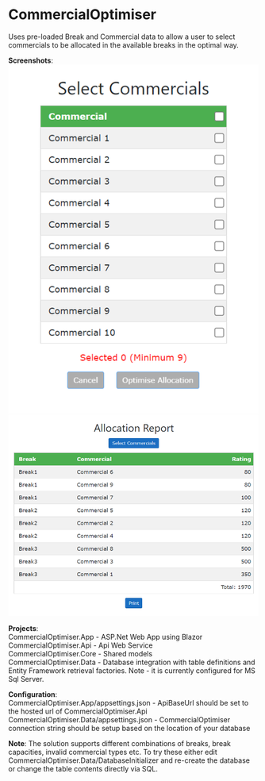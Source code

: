 # CommercialOptimiser

Uses pre-loaded Break and Commercial data to allow a user to select commercials to be allocated in the available breaks in the optimal way.

<b>Screenshots</b>:<br/>
![Alt text](/Screenshots/Commercials.png?raw=true "Commercial Selection")<br/>
![Alt text](/Screenshots/AllocationReport.png?raw=true "Allocation Report")<br/>

<b>Projects</b>:<br/>
CommercialOptimiser.App - ASP.Net Web App using Blazor<br/>
CommercialOptimiser.Api - Api Web Service<br/>
CommercialOptimiser.Core - Shared models<br/>
CommercialOptimiser.Data - Database integration with table definitions and Entity Framework retrieval factories. Note - it is currently configured for MS Sql Server.<br/>

<b>Configuration</b>:<br/>
CommercialOptimiser.App/appsettings.json - ApiBaseUrl should be set to the hosted url of CommercialOptimiser.Api<br/>
CommercialOptimiser.Data/appsettings.json - CommercialOptimiser connection string should be setup based on the location of your database<br/>

<b>Note</b>: The solution supports different combinations of breaks, break capacities, invalid commercial types etc. To try these either edit CommercialOptimiser.Data/DatabaseInitializer and re-create the database or change the table contents directly via SQL.


